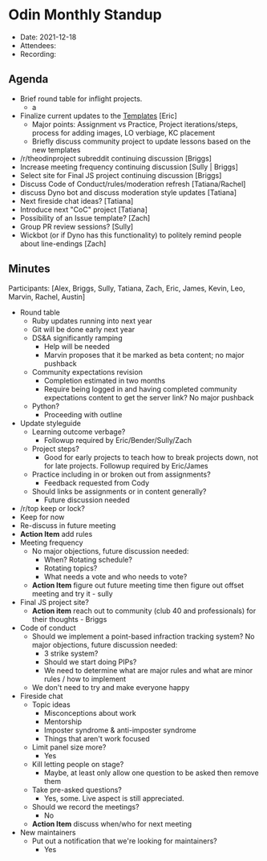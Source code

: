 # Odin Monthly Standup 

* Date: 2021-12-18
* Attendees: 
* Recording: 

## Agenda

- Brief round table for inflight projects.
    - a
- Finalize current updates to the [Templates](https://github.com/TheOdinProject/curriculum/tree/main/templates) [Eric]
    - Major points: Assignment vs Practice, Project iterations/steps, process for adding images, LO verbiage, KC placement
    - Briefly discuss community project to update lessons based on the new templates
- /r/theodinproject subreddit continuing discussion [Briggs]
- Increase meeting frequency continuing discussion [Sully | Briggs]
- Select site for Final JS project continuing discussion [Briggs]
- Discuss Code of Conduct/rules/moderation refresh [Tatiana/Rachel]
- discuss Dyno bot and discuss moderation style updates [Tatiana]
- Next fireside chat ideas? [Tatiana]
- Introduce next "CoC" project [Tatiana]
- Possibility of an Issue template? [Zach]
- Group PR review sessions? [Sully]
- Wickbot (or if Dyno has this functionality) to politely remind people about line-endings [Zach]

## Minutes

Participants: [Alex, Briggs, Sully, Tatiana, Zach, Eric, James, Kevin, Leo, Marvin, Rachel, Austin]

- Round table
  - Ruby updates running into next year
  - Git will be done early next year
  - DS&A significantly ramping
    - Help will be needed
    - Marvin proposes that it be marked as beta content; no major pushback
  - Community expectations revision
    - Completion estimated in two months
    - Require being logged in and having completed community expectations content to get the server link? No major pushback
  - Python?
    - Proceeding with outline
- Update styleguide
  - Learning outcome verbage?
    - Followup required by Eric/Bender/Sully/Zach
  - Project steps?
    - Good for early projects to teach how to break projects down, not for late projects. Followup required by Eric/James
  - Practice including in or broken out from assignments?
    - Feedback requested from Cody
  - Should links be assignments or in content generally?
    - Future discussion needed
-  /r/top keep or lock?
  -  Keep for now
  -  Re-discuss in future meeting
  -  **Action Item** add rules
- Meeting frequency
  - No major objections, future discussion needed:
    - When? Rotating schedule?
    - Rotating topics?
    - What needs a vote and who needs to vote?
  - **Action Item** figure out future meeting time then figure out offset meeting and try it - sully
- Final JS project site?
  - **Action item** reach out to community (club 40 and professionals) for their thoughts - Briggs
- Code of conduct
  - Should we implement a point-based infraction tracking system? No major objections, future discussion needed:
    - 3 strike system?
    - Should we start doing PIPs?
    - We need to determine what are major rules and what are minor rules / how to implement
  - We don't need to try and make everyone happy
- Fireside chat
  - Topic ideas
    - Misconceptions about work
    - Mentorship
    - Imposter syndrome & anti-imposter syndrome
    - Things that aren't work focused
  - Limit panel size more?
    - Yes
  - Kill letting people on stage?
    - Maybe, at least only allow one question to be asked then remove them
  - Take pre-asked questions?
    - Yes, some. Live aspect is still appreciated.
  - Should we record the meetings?
    - No
  - **Action Item** discuss when/who for next meeting
- New maintainers
  - Put out a notification that we're looking for maintainers?
    - Yes
